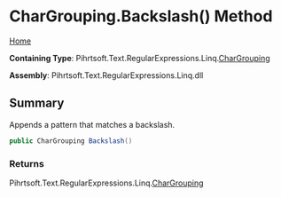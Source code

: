 # CharGrouping\.Backslash\(\) Method

[Home](../../../../../../README.md)

**Containing Type**: Pihrtsoft\.Text\.RegularExpressions\.Linq\.[CharGrouping](../README.md)

**Assembly**: Pihrtsoft\.Text\.RegularExpressions\.Linq\.dll

## Summary

Appends a pattern that matches a backslash\.

```csharp
public CharGrouping Backslash()
```

### Returns

Pihrtsoft\.Text\.RegularExpressions\.Linq\.[CharGrouping](../README.md)

